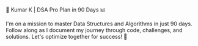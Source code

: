 🚀 Kumar K | DSA Pro Plan in 90 Days 📊

 I'm on a mission to master Data Structures and Algorithms in just 90 days. Follow along as I document my journey through code, challenges, and solutions. Let's optimize together for success! 🌟

